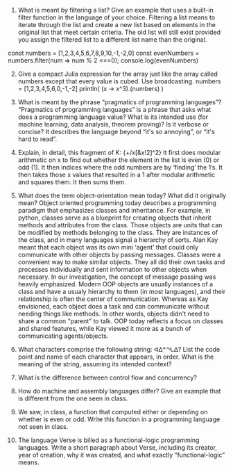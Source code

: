 1. What is meant by filtering a list? Give an example that uses a built-in filter function in the language of your choice.
 Filtering a list means to iterate through the list and create a new list based on elements in the original list that meet certain criteria. The old list will still exist provided you assign the filtered list to a different list name than the original. 

const numbers = [1,2,3,4,5,6,7,8,9,10,-1,-2,0]
const evenNumbers = numbers.filter(num => num % 2 ===0);
console.log(evenNumbers)

2. Give a compact Julia expression for the array just like the array called numbers except that every value is cubed. Use broadcasting.
numbers = [1,2,3,4,5,6,0,-1,-2]
println( (x -> x^3).(numbers) )



3. What is meant by the phrase “pragmatics of programming languages”?
“Pragmatics of programming languages” is a phrase that asks what does a programming language value? What is its intended use (for machine learning, data analysis, theorem proving)? Is it verbose or concise? It describes the language beyond “it's so annoying”, or “it's hard to read”. 


4. Explain, in detail, this fragment of K: {+/x[&x!2]^2}
It first does modular arithmetic on x to find out whether the element in the list is even (0) or odd (1). It then indices where the odd numbers are by ‘finding’ the 1’s. It then takes those x values that resulted in a 1 after modular arithmetic and squares them. It then sums them. 


5. What does the term object-orientation mean today? What did it originally mean?
Object oriented programming today describes a programming paradigm that emphasizes classes and inheritance. For example, in python, classes serve as a blueprint for creating objects that inherit methods and attributes from the class. Those objects are units that can be modified by methods belonging to the class. They are instances of the class, and in many languages signal a hierarchy of sorts. Alan Kay meant that each object was its own mini ‘agent’ that could only communicate with other objects by passing messages. Classes were a convenient way to make similar objects. They all did their own tasks and processes individually and sent information to other objects when necessary. In our investigation, the concept of message passing was heavily emphasized. Modern OOP objects are usually instances of a class and have a usualy hierarchy to them (in most languages), and their relationship is often the center of communication. Whereas as Kay envisioned, each object does a task and can communicate without needing things like methods. In other words, objects didn't need to share a common “parent” to talk. OOP today reflects a focus on classes and shared features, while Kay viewed it more as a bunch of communicating agents/objects. 


6. What characters comprise the following string: ᐊᐃᓐᖓᐃ? List the code point and name of each character that appears, in order. What is the meaning of the string, assuming its intended context?

7. What is the difference between control flow and concurrency?
8. How do machine and assembly languages differ? Give an example that is different from the one seen in class.

9. We saw, in class, a function that computed either or depending on whether 
is even or odd. Write this function in a programming language not seen in class.

10. The language Verse is billed as a functional-logic programming languages. Write a short paragraph about Verse, including its creator, year of creation, why it was created, and what exactly “functional-logic” means.